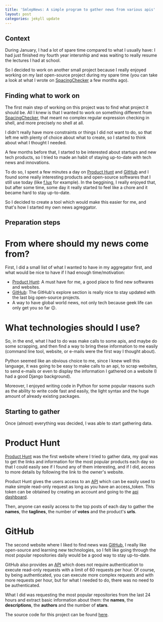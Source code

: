 ```yaml
---
title: 'SmlepNews: A simple program to gather news from various apis'
layout: post
categories: jekyll update
---
```


Context
-------

During January, I had a lot of spare time compared to what I usually have: I
had just finished my fourth year intersnhip and was waiting to really resume
the lectures I had at school.

So I decided to work on another small project because I really enjoyed working
on my last open-source project during my spare time (you can take a look at
what I wrote on [SpacingChecker](/jekyll/update/2018/09/12/spacingchecker.html)
a few months ago).

Finding what to work on
-----------------------

The first main step of working on this project was to find what project it
should be. All I knew is that I wanted to work on something different from
[SpacingChecker](/jekyll/update/2018/09/12/spacingchecker.html), that meant
no complex regular expression checking in shell, and more precisely no shell at
all.

I didn't really have more constraints or things I did not want to do, so that
left me with plenty of choice about what to create, so I started to think about
what I thought I needed.

A few months before that, I started to be interested about startups and new
tech products, so I tried to made an habit of staying up-to-date with tech news
and innovations.

To do so, I spent a few minutes a day on
[Product Hunt](https://www.producthunt.com/) and
[GitHub](https://github.com/explore) and I found some really interesting
products and open-source softwares that I still use today (like
[f.lux](https://justgetflux.com/) for example). In the beggining, I really
enjoyed that, but after some time, some day it really started to feel like a
chore and it became hard to stay up-to-date.

So I decided to create a tool which would make this easier for me, and that's
how I started my own news agreggator.

Preparation steps
-----------------

From where should my news come from?
====================================

First, I did a small list of what I wanted to have in my aggregator first, and
what would be nice to have if I had enough time/motivation:

- [Product Hunt](https://www.producthunt.com/): A must have for me, a good
  place to find new softwares and websites.
- [GitHub](https://github.com/explore): The GitHub's explore section is really
  nice to stay updated with the last big open-source projects.
- A way to have global world news, not only tech because geek life can only
  get you so far :wink:.

What technologies should I use?
===============================

So, in the end, what I had to do was make calls to some apis, and maybe do some
scrapping, and then find a way to bring these information to me easily (command
line tool, website, or e-mails were the first way I thought about).

Python seemed like an obvious choice to me, since I knew well this language, it
was going to be easy to make calls to an api, to scrap websites, to send
e-mails or even to display the information I gathered on a website (I had a
good Django background).

Moreover, I enjoyed writing code in Python for some popular reasons such as the
ability to write code fast and easily, the light syntax and the huge amount of
already existing packages.

Starting to gather
------------------

Once (almost) everything was decided, I was able to start gathering data.

Product Hunt
============

[Product Hunt](https://www.producthunt.com/) was the first website where I
tried to gather data, my goal was to get the links and information for the most
popular products each day so that I could easily see if I found any of them
interesting, and if I did, access to more details by following the link to the
owner's website.

Product Hunt gives the users access to an
[API](https://api.producthunt.com/v1/docs) which can be easily used to make
simple read-only request as long as you have an access\_token. This token can
be obtained by creating an account and going to the [api
dashboard](https://api.producthunt.com/v2/oauth/applications).

Then, anyone can easily access to the top posts of each day to gather the **names**,
the **taglines**, the number of **votes** and the product's **urls**.

GitHub
======

The second website where I liked to find news was
[GitHub](https://github.com/), I really like open-source and learning new
technologies, so I felt like going through the most popular repositories daily
would be a good way to stay up-to-date.

GitHub also provides an [API](https://developer.github.com/v3/) which does not
require authentication to execute read-only requests with a limit of 60
requests per hour. Of course, by being authenticated, you can execute more
complex requests and with more requests per hour, but for what I needed to do,
there was no need to be authenticated.

What I did was requesting the most popular repositories from the last 24 hours
and extract basic information about them: the **names**, the **descriptions**,
the **authors** and the number of **stars**.

The source code for this project can be found
[here](https://github.com/Smlep/smlepNews).
